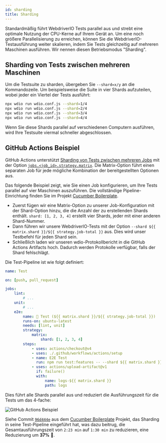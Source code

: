 ```yaml
---
id: sharding
title: Sharding
---
```


Standardmäßig führt WebdriverIO Tests parallel aus und strebt eine optimale Nutzung der CPU-Kerne auf Ihrem Gerät an. Um eine noch größere Parallelisierung zu erreichen, können Sie die WebdriverIO-Testausführung weiter skalieren, indem Sie Tests gleichzeitig auf mehreren Maschinen ausführen. Wir nennen diesen Betriebsmodus "Sharding".

## Sharding von Tests zwischen mehreren Maschinen

Um die Testsuite zu sharden, übergeben Sie `--shard=x/y` an die Kommandozeile. Um beispielsweise die Suite in vier Shards aufzuteilen, wobei jeder ein Viertel der Tests ausführt:

```sh
npx wdio run wdio.conf.js --shard=1/4
npx wdio run wdio.conf.js --shard=2/4
npx wdio run wdio.conf.js --shard=3/4
npx wdio run wdio.conf.js --shard=4/4
```

Wenn Sie diese Shards parallel auf verschiedenen Computern ausführen, wird Ihre Testsuite viermal schneller abgeschlossen.

## GitHub Actions Beispiel

GitHub Actions unterstützt [Sharding von Tests zwischen mehreren Jobs](https://docs.github.com/en/actions/using-jobs/using-a-matrix-for-your-jobs) mit der Option [`jobs.<job_id>.strategy.matrix`](https://docs.github.com/en/actions/using-workflows/workflow-syntax-for-github-actions#jobsjob_idstrategymatrix). Die Matrix-Option führt einen separaten Job für jede mögliche Kombination der bereitgestellten Optionen aus.

Das folgende Beispiel zeigt, wie Sie einen Job konfigurieren, um Ihre Tests parallel auf vier Maschinen auszuführen. Die vollständige Pipeline-Einrichtung finden Sie im Projekt [Cucumber Boilerplate](https://github.com/webdriverio/cucumber-boilerplate/blob/main/.github/workflows/test.yaml).

-   Zuerst fügen wir eine Matrix-Option zu unserer Job-Konfiguration mit der Shard-Option hinzu, die die Anzahl der zu erstellenden Shards enthält. `shard: [1, 2, 3, 4]` erstellt vier Shards, jeder mit einer anderen Shard-Nummer.
-   Dann führen wir unsere WebdriverIO-Tests mit der Option `--shard ${{ matrix.shard }}/${{ strategy.job-total }}` aus. Dies wird unser Testbefehl für jeden Shard sein.
-   Schließlich laden wir unseren wdio-Protokollbericht in die GitHub Actions Artifacts hoch. Dadurch werden Protokolle verfügbar, falls der Shard fehlschlägt.

Die Test-Pipeline ist wie folgt definiert:

```yaml title=.github/workflows/test.yaml
name: Test

on: [push, pull_request]

jobs:
    lint:
        # ...
    unit:
        # ...
    e2e:
        name: 🧪 Test (${{ matrix.shard }}/${{ strategy.job-total }})
        runs-on: ubuntu-latest
        needs: [lint, unit]
        strategy:
            matrix:
                shard: [1, 2, 3, 4]
        steps:
            - uses: actions/checkout@v4
            - uses: ./.github/workflows/actions/setup
            - name: E2E Test
              run: npm run test:features -- --shard ${{ matrix.shard }}/${{ strategy.job-total }}
            - uses: actions/upload-artifact@v1
              if: failure()
              with:
                  name: logs-${{ matrix.shard }}
                  path: logs
```

Dies führt alle Shards parallel aus und reduziert die Ausführungszeit für die Tests um das 4-fache:

![GitHub Actions Beispiel](/img/sharding.png "GitHub Actions Beispiel")

Siehe Commit [`96d444e`](https://github.com/webdriverio/cucumber-boilerplate/commit/96d444ea23919389682b9b1c9408ed91c452c7f8) aus dem [Cucumber Boilerplate](https://github.com/webdriverio/cucumber-boilerplate) Projekt, das Sharding in seine Test-Pipeline eingeführt hat, was dazu beitrug, die Gesamtausführungszeit von `2:23 min` auf `1:30 min` zu reduzieren, eine Reduzierung um __37%__ 🎉.